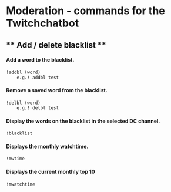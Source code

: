 # Moderation - commands for the Twitchchatbot

## ** Add / delete blacklist **

#### Add a word to the blacklist. <br>

```
!addbl (word)
    e.g.! addbl test
```
#### Remove a saved word from the blacklist. <br>

```
!delbl (word)
    e.g.! delbl test
```
#### Display the words on the blacklist in the selected DC channel. <br>

```
!blacklist
```
#### Displays the monthly watchtime. <br>

```
!mwtime
```
#### Displays the current monthly top 10

```
!mwatchtime
```